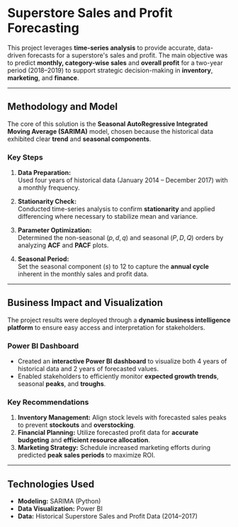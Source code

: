 # Superstore Sales and Profit Forecasting

This project leverages **time-series analysis** to provide accurate, data-driven forecasts for a superstore's sales and profit. The main objective was to predict **monthly, category-wise sales** and **overall profit** for a two-year period (2018–2019) to support strategic decision-making in **inventory**, **marketing**, and **finance**.

---

## Methodology and Model

The core of this solution is the **Seasonal AutoRegressive Integrated Moving Average (SARIMA)** model, chosen because the historical data exhibited clear **trend** and **seasonal components**.

### Key Steps

1. **Data Preparation:**  
   Used four years of historical data (January 2014 – December 2017) with a monthly frequency.

2. **Stationarity Check:**  
   Conducted time-series analysis to confirm **stationarity** and applied differencing where necessary to stabilize mean and variance.

3. **Parameter Optimization:**  
   Determined the non-seasonal ($p, d, q$) and seasonal ($P, D, Q$) orders by analyzing **ACF** and **PACF** plots.

4. **Seasonal Period:**  
   Set the seasonal component ($s$) to 12 to capture the **annual cycle** inherent in the monthly sales and profit data.

---

## Business Impact and Visualization

The project results were deployed through a **dynamic business intelligence platform** to ensure easy access and interpretation for stakeholders.

### Power BI Dashboard

- Created an **interactive Power BI dashboard** to visualize both 4 years of historical data and 2 years of forecasted values.  
- Enabled stakeholders to efficiently monitor **expected growth trends**, seasonal **peaks**, and **troughs**.

### Key Recommendations

1. **Inventory Management:** Align stock levels with forecasted sales peaks to prevent **stockouts** and **overstocking**.  
2. **Financial Planning:** Utilize forecasted profit data for **accurate budgeting** and **efficient resource allocation**.  
3. **Marketing Strategy:** Schedule increased marketing efforts during predicted **peak sales periods** to maximize ROI.

---

## Technologies Used

- **Modeling:** SARIMA (Python)  
- **Data Visualization:** Power BI  
- **Data:** Historical Superstore Sales and Profit Data (2014–2017)
